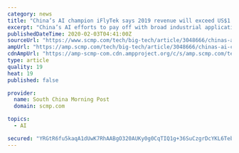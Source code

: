 ```yaml
---
category: news
title: "China’s AI champion iFlyTek says 2019 revenue will exceed US$1.4 billion as it downplays impact of tech war"
excerpt: "China’s AI efforts to pay off with broad industrial applications, iFlytek founder says However, iFlyTek brushed off its US entity list inclusion when it announced third quarter earnings of 184 million yuan on an earlier forecast of between 141 million to 191 million yuan. In a new year message on the company’s official WeChat account the ..."
publishedDateTime: 2020-02-03T04:41:00Z
sourceUrl: "https://www.scmp.com/tech/big-tech/article/3048666/chinas-ai-champion-iflytek-says-2019-revenue-will-exceed-us14-billion"
ampUrl: "https://amp.scmp.com/tech/big-tech/article/3048666/chinas-ai-champion-iflytek-says-2019-revenue-will-exceed-us14-billion"
cdnAmpUrl: "https://amp-scmp-com.cdn.ampproject.org/c/s/amp.scmp.com/tech/big-tech/article/3048666/chinas-ai-champion-iflytek-says-2019-revenue-will-exceed-us14-billion"
type: article
quality: 19
heat: 19
published: false

provider:
  name: South China Morning Post
  domain: scmp.com

topics:
  - AI

secured: "YRGtR6fu5kaqA1dUwK7RhAABgO320AUKy0g0CqTIQ1g+36SuCzgrDcYKL6TebjfIefuUUZ/F2DYBI3f0qHVkq+7STT62+UQuS0eqkOTGDa1T1tRVAXttPbXnNHIEhTHesASRmkKRmfNLWS6aTqzJiycdj7DIyOcWMfjDnNYEvF+/sZW63ZNrhgkeNG4+YP32dqwbBL/vBFyx9TuVP34+D9+cXEr8IQ/HXuACsB1pgSo5mlKQK7Zx/CBjC1ylLHzA10UklPT0BIhtT0Lc/cLpjyyVRQrdNzrPBKS8WISa4ZEw6gJG7/k8+uz4Ao4L6OS+mqczWLAeqLB1qnpXSlaCOpnmc551t9YXV5vRX0TBR7Dl/JPlxbTsHONCNL3gqYvjs3ocAfR+T2OJPW5ovgvP+RWnv8adhliT5436+e9DWBMD0VIxOGpfAebMOVB3hZBUhIW1Kx3YShNMI2oTjEAoc2PK2ZUSUWq31dJ5pi5Z0mc=;Lc3gQ1+cV0Ye6Xa16t22+Q=="
---
```


